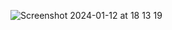 ![Screenshot 2024-01-12 at 18 13 19](https://github.com/Sorphy/Precision-Pulse/assets/116808769/c4c7d577-ce00-4db6-88ad-5208609d4646)
